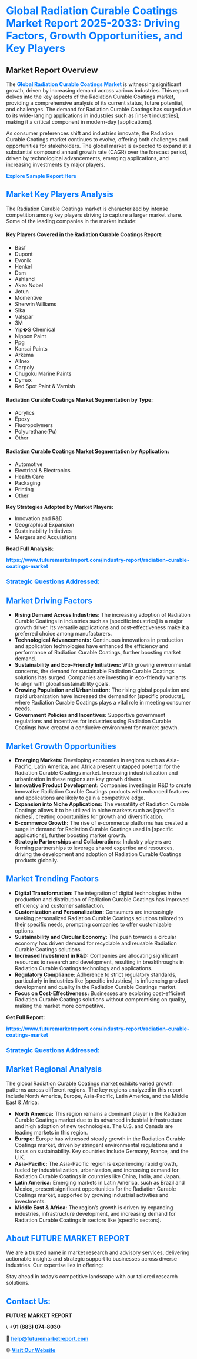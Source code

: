 <h1 style="color: #007BFF;">Global Radiation Curable Coatings Market Report 2025-2033: Driving Factors, Growth Opportunities, and Key Players</h1>

<section id="overview">
<h2>Market Report Overview</h2>
<p>The <a href="https://www.futuremarketreport.com/industry-report/radiation-curable-coatings-market" style="color: #007BFF; text-decoration: none;"><strong>Global Radiation Curable Coatings Market</strong></a> is witnessing significant growth, driven by increasing demand across various industries. This report delves into the key aspects of the Radiation Curable Coatings market, providing a comprehensive analysis of its current status, future potential, and challenges. The demand for Radiation Curable Coatings has surged due to its wide-ranging applications in industries such as [insert industries], making it a critical component in modern-day [applications].</p>
<p>As consumer preferences shift and industries innovate, the Radiation Curable Coatings market continues to evolve, offering both challenges and opportunities for stakeholders. The global market is expected to expand at a substantial compound annual growth rate (CAGR) over the forecast period, driven by technological advancements, emerging applications, and increasing investments by major players.</p>
</section>

<section id="overview">
<p><a href="https://www.futuremarketreport.com/request-sample/reportId=30007" style="color: #007BFF; text-decoration: none;"><strong>Explore Sample Report Here</strong></a></p>
</section>

<section id="key-players">
<h2 style="color: #007BFF;">Market Key Players Analysis</h2>
<p>The Radiation Curable Coatings market is characterized by intense competition among key players striving to capture a larger market share. Some of the leading companies in the market include:</p>
<h4>Key Players Covered in the Radiation Curable Coatings Report:</h4>
<ul><li>Basf</li><li>Dupont</li><li>Evonik</li><li>Henkel</li><li>Dsm</li><li>Ashland</li><li>Akzo Nobel</li><li>Jotun</li><li>Momentive</li><li>Sherwin Williams</li><li>Sika</li><li>Valspar</li><li>3M</li><li>Yip�S Chemical</li><li>Nippon Paint</li><li>Ppg</li><li>Kansai Paints</li><li>Arkema</li><li>Allnex</li><li>Carpoly</li><li>Chugoku Marine Paints</li><li>Dymax</li><li>Red Spot Paint &amp; Varnish</li></ul>
<h4>Radiation Curable Coatings Market Segmentation by Type:</h4>
<ul><li>Acrylics</li><li>Epoxy</li><li>Fluoropolymers</li><li>Polyurethane(Pu)</li><li>Other</li></ul>

<h4>Radiation Curable Coatings Market Segmentation by Application:</h4>
<ul><li>Automotive</li><li>Electrical &amp; Electronics</li><li>Health Care</li><li>Packaging</li><li>Printing</li><li>Other</li></ul>
<p><strong>Key Strategies Adopted by Market Players:</strong></p>
<ul>
<li>Innovation and R&D</li>
<li>Geographical Expansion</li>
<li>Sustainability Initiatives</li>
<li>Mergers and Acquisitions</li>
</ul>
</section>

<section>
<p><strong>Read Full Analysis: </strong></p><a href="https://www.futuremarketreport.com/industry-report/radiation-curable-coatings-market" style="color: #007BFF; text-decoration: none;"><strong>https://www.futuremarketreport.com/industry-report/radiation-curable-coatings-market</strong></a>
<h3 style="color: #007BFF;">Strategic Questions Addressed:</h3>
</section>

<section id="driving-factors">
<h2 style="color: #007BFF;">Market Driving Factors</h2>
<ul>
<li><strong>Rising Demand Across Industries:</strong> The increasing adoption of Radiation Curable Coatings in industries such as [specific industries] is a major growth driver. Its versatile applications and cost-effectiveness make it a preferred choice among manufacturers.</li>
<li><strong>Technological Advancements:</strong> Continuous innovations in production and application technologies have enhanced the efficiency and performance of Radiation Curable Coatings, further boosting market demand.</li>
<li><strong>Sustainability and Eco-Friendly Initiatives:</strong> With growing environmental concerns, the demand for sustainable Radiation Curable Coatings solutions has surged. Companies are investing in eco-friendly variants to align with global sustainability goals.</li>
<li><strong>Growing Population and Urbanization:</strong> The rising global population and rapid urbanization have increased the demand for [specific products], where Radiation Curable Coatings plays a vital role in meeting consumer needs.</li>
<li><strong>Government Policies and Incentives:</strong> Supportive government regulations and incentives for industries using Radiation Curable Coatings have created a conducive environment for market growth.</li>
</ul>
</section>

<section id="growth-opportunities">
<h2 style="color: #007BFF;">Market Growth Opportunities</h2>
<ul>
<li><strong>Emerging Markets:</strong> Developing economies in regions such as Asia-Pacific, Latin America, and Africa present untapped potential for the Radiation Curable Coatings market. Increasing industrialization and urbanization in these regions are key growth drivers.</li>
<li><strong>Innovative Product Development:</strong> Companies investing in R&D to create innovative Radiation Curable Coatings products with enhanced features and applications are likely to gain a competitive edge.</li>
<li><strong>Expansion into Niche Applications:</strong> The versatility of Radiation Curable Coatings allows it to be utilized in niche markets such as [specific niches], creating opportunities for growth and diversification.</li>
<li><strong>E-commerce Growth:</strong> The rise of e-commerce platforms has created a surge in demand for Radiation Curable Coatings used in [specific applications], further boosting market growth.</li>
<li><strong>Strategic Partnerships and Collaborations:</strong> Industry players are forming partnerships to leverage shared expertise and resources, driving the development and adoption of Radiation Curable Coatings products globally.</li>
</ul>
</section>

<section id="trending-factors">
<h2 style="color: #007BFF;">Market Trending Factors</h2>
<ul>
<li><strong>Digital Transformation:</strong> The integration of digital technologies in the production and distribution of Radiation Curable Coatings has improved efficiency and customer satisfaction.</li>
<li><strong>Customization and Personalization:</strong> Consumers are increasingly seeking personalized Radiation Curable Coatings solutions tailored to their specific needs, prompting companies to offer customizable options.</li>
<li><strong>Sustainability and Circular Economy:</strong> The push towards a circular economy has driven demand for recyclable and reusable Radiation Curable Coatings solutions.</li>
<li><strong>Increased Investment in R&D:</strong> Companies are allocating significant resources to research and development, resulting in breakthroughs in Radiation Curable Coatings technology and applications.</li>
<li><strong>Regulatory Compliance:</strong> Adherence to strict regulatory standards, particularly in industries like [specific industries], is influencing product development and quality in the Radiation Curable Coatings market.</li>
<li><strong>Focus on Cost-Effectiveness:</strong> Businesses are exploring cost-efficient Radiation Curable Coatings solutions without compromising on quality, making the market more competitive.</li>
</ul>
</section>

<section>
<p><strong>Get Full Report: </strong></p><a href="https://www.futuremarketreport.com/industry-report/radiation-curable-coatings-market" style="color: #007BFF; text-decoration: none;"><strong>https://www.futuremarketreport.com/industry-report/radiation-curable-coatings-market</strong></a>
<h3 style="color: #007BFF;">Strategic Questions Addressed:</h3>
</section>


<section id="regional-analysis">
<h2 style="color: #007BFF;">Market Regional Analysis</h2>
<p>The global Radiation Curable Coatings market exhibits varied growth patterns across different regions. The key regions analyzed in this report include North America, Europe, Asia-Pacific, Latin America, and the Middle East & Africa:</p>
<ul>
<li><strong>North America:</strong> This region remains a dominant player in the Radiation Curable Coatings market due to its advanced industrial infrastructure and high adoption of new technologies. The U.S. and Canada are leading markets in this region.</li>
<li><strong>Europe:</strong> Europe has witnessed steady growth in the Radiation Curable Coatings market, driven by stringent environmental regulations and a focus on sustainability. Key countries include Germany, France, and the U.K.</li>
<li><strong>Asia-Pacific:</strong> The Asia-Pacific region is experiencing rapid growth, fueled by industrialization, urbanization, and increasing demand for Radiation Curable Coatings in countries like China, India, and Japan.</li>
<li><strong>Latin America:</strong> Emerging markets in Latin America, such as Brazil and Mexico, present significant opportunities for the Radiation Curable Coatings market, supported by growing industrial activities and investments.</li>
<li><strong>Middle East & Africa:</strong> The region’s growth is driven by expanding industries, infrastructure development, and increasing demand for Radiation Curable Coatings in sectors like [specific sectors].</li>
</ul>
</section>

<footer>
<h2 style="color: #007BFF;">About FUTURE MARKET REPORT</h2>
<p>We are a trusted name in market research and advisory services, delivering actionable insights and strategic support to businesses across diverse industries. Our expertise lies in offering:</p>

<p>Stay ahead in today’s competitive landscape with our tailored research solutions.</p>

<h2 style="color: #007BFF;">Contact Us:</h2>
<p><strong>FUTURE MARKET REPORT</strong></p>
<p>📞 <strong>+91 (883) 074-8030</strong></p>
<p>📧 <strong><a href="mailto:help@futuremarketreport.com" style="color: #007BFF;">help@futuremarketreport.com</a></strong></p>
<p>🌐 <strong><a href="https://www.futuremarketreport.com/" style="color: #007BFF;">Visit Our Website</a></strong></p>
</footer>